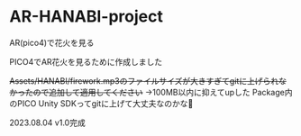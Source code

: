 # AR-HANABI-project
AR(pico4)で花火を見る

PICO4でAR花火を見るために作成しました

~~Assets/HANABI/firework.mp3のファイルサイズが大きすぎてgitに上げられなかったので追加して適用してください~~
 →100MB以内に抑えてupした
Package内のPICO Unity SDKってgitに上げて大丈夫なのかな🤔


2023.08.04 v1.0完成
